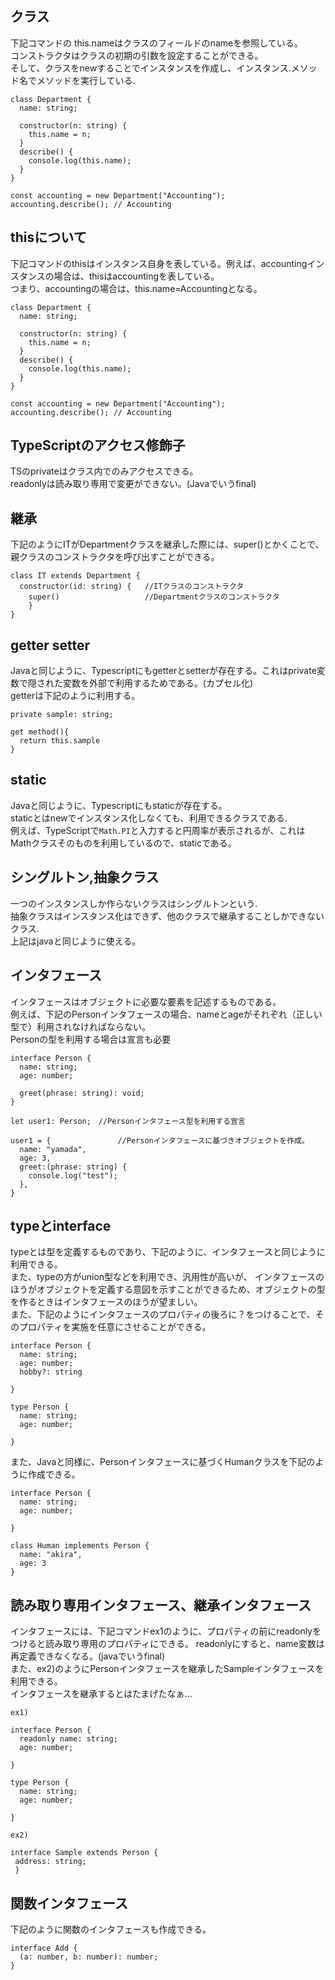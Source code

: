 ## クラス

下記コマンドの this.nameはクラスのフィールドのnameを参照している。  
コンストラクタはクラスの初期の引数を設定することができる。  
そして、クラスをnewすることでインスタンスを作成し、インスタンス.メソッド名でメソッドを実行している.  
```
class Department {
  name: string;

  constructor(n: string) {
    this.name = n;
  }
  describe() {
    console.log(this.name);
  }
}

const accounting = new Department("Accounting");
accounting.describe(); // Accounting
```

## thisについて
下記コマンドのthisはインスタンス自身を表している。例えば、accountingインスタンスの場合は、thisはaccountingを表している。  
つまり、accountingの場合は、this.name=Accountingとなる。
```
class Department {
  name: string;

  constructor(n: string) {
    this.name = n;
  }
  describe() {
    console.log(this.name);
  }
}

const accounting = new Department("Accounting");
accounting.describe(); // Accounting
```

## TypeScriptのアクセス修飾子
TSのprivateはクラス内でのみアクセスできる。  
readonlyは読み取り専用で変更ができない。(Javaでいうfinal)  

## 継承
下記のようにITがDepartmentクラスを継承した際には、super()とかくことで、親クラスのコンストラクタを呼び出すことができる。
```
class IT extends Department {
  constructor(id: string) {   //ITクラスのコンストラクタ
    super()                   //Departmentクラスのコンストラクタ
    }
}
```

## getter setter
Javaと同じように、Typescriptにもgetterとsetterが存在する。これはprivate変数で隠された変数を外部で利用するためである。(カプセル化)  
getterは下記のように利用する。
```
private sample: string;

get method(){
  return this.sample
}
```

## static
Javaと同じように、Typescriptにもstaticが存在する。  
staticとはnewでインスタンス化しなくても、利用できるクラスである.  
例えば、TypeScriptで`Math.PI`と入力すると円周率が表示されるが、これはMathクラスそのものを利用しているので、staticである。  

## シングルトン,抽象クラス
一つのインスタンスしか作らないクラスはシングルトンという.  
抽象クラスはインスタンス化はできず、他のクラスで継承することしかできないクラス.  
上記はjavaと同じように使える。  

## インタフェース

インタフェースはオブジェクトに必要な要素を記述するものである。  
例えば、下記のPersonインタフェースの場合、nameとageがそれぞれ（正しい型で）利用されなければならない。  
Personの型を利用する場合は宣言も必要

```
interface Person {
  name: string;
  age: number;

  greet(phrase: string): void;
}

let user1: Person;　//Personインタフェース型を利用する宣言

user1 = {　　　　　　　　　//Personインタフェースに基づきオブジェクトを作成。
  name: "yamada",
  age: 3,
  greet:(phrase: string) {
    console.log("test");
  },
}

```

## typeとinterface

typeとは型を定義するものであり、下記のように、インタフェースと同じように利用できる。  
また、typeの方がunion型などを利用でき、汎用性が高いが、
インタフェースのほうがオブジェクトを定義する意図を示すことができるため、オブジェクトの型を作るときはインタフェースのほうが望ましい。  
また、下記のようにインタフェースのプロパティの後ろに？をつけることで、そのプロパティを実施を任意にさせることができる。
```
interface Person {
  name: string;
  age: number;
  hobby?: string

}

type Person {
  name: string;
  age: number;

}

```
また、Javaと同様に、Personインタフェースに基づくHumanクラスを下記のように作成できる。
```
interface Person {
  name: string;
  age: number;

}

class Human implements Person {
  name: "akira",
  age: 3
}

```

## 読み取り専用インタフェース、継承インタフェース

インタフェースには、下記コマンドex1のように、プロパティの前にreadonlyをつけると読み取り専用のプロパティにできる。
readonlyにすると、name変数は再定義できなくなる。(javaでいうfinal)  
また、ex2)のようにPersonインタフェースを継承したSampleインタフェースを利用できる。  
インタフェースを継承するとはたまげたなぁ...  

```
ex1)

interface Person {
  readonly name: string;
  age: number;

}

type Person {
  name: string;
  age: number;

}

ex2)

interface Sample extends Person {
 address: string;
 }

```

## 関数インタフェース

下記のように関数のインタフェースも作成できる。  
```
interface Add {
  (a: number, b: number): number;
}

```


